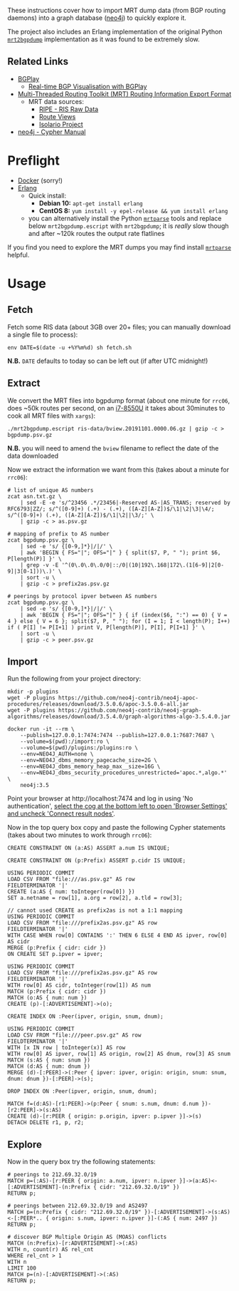 These instructions cover how to import MRT dump data (from BGP routing daemons) into a graph database ([neo4j](https://neo4j.com/)) to quickly explore it.

The project also includes an Erlang implementation of the original Python [`mrt2bgpdump`](https://github.com/t2mune/mrtparse) implementation as it was found to be extremely slow.

## Related Links

 * [BGPlay](https://stat.ripe.net/bgplay)
     * [Real-time BGP Visualisation with BGPlay](https://labs.ripe.net/Members/massimo_candela/real-time-bgp-visualisation-with-bgplay)
 * [Multi-Threaded Routing Toolkit (MRT) Routing Information Export Format](https://tools.ietf.org/html/rfc6396)
     * MRT data sources:
         * [RIPE - RIS Raw Data](https://www.ripe.net/analyse/internet-measurements/routing-information-service-ris/ris-raw-data)
         * [Route Views](http://www.routeviews.org)
         * [Isolario Project](https://www.isolario.it)
 * [neo4j - Cypher Manual](https://neo4j.com/docs/cypher-manual/current/)

# Preflight

 * [Docker](https://docs.docker.com/install/) (sorry!)
 * [Erlang](https://www.erlang.org/downloads)
    * Quick install:
      * **Debian 10:** `apt-get install erlang`
      * **CentOS 8:** `yum install -y epel-release && yum install erlang`
    * you can alternatively install the Python [`mrtparse`](https://github.com/t2mune/mrtparse) tools and replace below `mrt2bgpdump.escript` with `mrt2bgpdump`; it is *really* slow though and after ~120k routes the output rate flatlines

If you find you need to explore the MRT dumps you may find install [`mrtparse`](https://github.com/t2mune/mrtparse) helpful.

# Usage

## Fetch

Fetch some RIS data (about 3GB over 20+ files; you can manually download a single file to process):

    env DATE=$(date -u +%Y%m%d) sh fetch.sh

**N.B.** `DATE` defaults to today so can be left out (if after UTC midnight!) 

## Extract

We convert the MRT files into bgpdump format (about one minute for `rrc06`, does ~50k routes per second, on an [i7-8550U](https://ark.intel.com/content/www/us/en/ark/products/122589/intel-core-i7-8550u-processor-8m-cache-up-to-4-00-ghz.html) it takes about 30minutes to cook all MRT files with `xargs`):

    ./mrt2bgpdump.escript ris-data/bview.20191101.0000.06.gz | gzip -c > bgpdump.psv.gz

**N.B.** you will need to amend the `bview` filename to reflect the date of the data downloaded

Now we extract the information we want from this (takes about a minute for `rrc06`):

    # list of unique AS numbers
    zcat asn.txt.gz \
        | sed -E -e 's/^23456 .*/23456|-Reserved AS-|AS_TRANS; reserved by RFC6793|ZZ/; s/^([0-9]+) (.+) - (.+), ([A-Z][A-Z])$/\1|\2|\3|\4/; s/^([0-9]+) (.+), ([A-Z][A-Z])$/\1|\2||\3/;' \
        | gzip -c > as.psv.gz

    # mapping of prefix to AS number
    zcat bgpdump.psv.gz \
        | sed -e 's/ {[0-9,]*}|/|/' \
        | awk 'BEGIN { FS="|"; OFS="|" } { split($7, P, " "); print $6, P[length(P)] }' \
        | grep -v -E '^(0\.0\.0\.0/0|::/0|(10|192\.168|172\.(1[6-9]|2[0-9]|3[0-1]))\.)' \
        | sort -u \
        | gzip -c > prefix2as.psv.gz

    # peerings by protocol ipver between AS numbers
    zcat bgpdump.psv.gz \
        | sed -e 's/ {[0-9,]*}|/|/' \
        | awk 'BEGIN { FS="|"; OFS="|" } { if (index($6, ":") == 0) { V = 4 } else { V = 6 }; split($7, P, " "); for (I = 1; I < length(P); I++) if ( P[I] != P[I+1] ) print V, P[length(P)], P[I], P[I+1] }' \
        | sort -u \
        | gzip -c > peer.psv.gz

## Import

Run the following from your project directory:

    mkdir -p plugins
    wget -P plugins https://github.com/neo4j-contrib/neo4j-apoc-procedures/releases/download/3.5.0.6/apoc-3.5.0.6-all.jar
    wget -P plugins https://github.com/neo4j-contrib/neo4j-graph-algorithms/releases/download/3.5.4.0/graph-algorithms-algo-3.5.4.0.jar

    docker run -it --rm \
        --publish=127.0.0.1:7474:7474 --publish=127.0.0.1:7687:7687 \
        --volume=$(pwd):/import:ro \
        --volume=$(pwd)/plugins:/plugins:ro \
        --env=NEO4J_AUTH=none \
        --env=NEO4J_dbms_memory_pagecache_size=2G \
        --env=NEO4J_dbms_memory_heap_max__size=16G \
        --env=NEO4J_dbms_security_procedures_unrestricted='apoc.*,algo.*' \
        neo4j:3.5

Point your browser at http://localhost:7474 and log in using 'No authentication', [select the cog at the bottom left to open 'Browser Settings' and uncheck 'Connect result nodes'](https://stackoverflow.com/questions/50065869/neo4j-show-only-specific-relations-in-the-browser-graph-view).

Now in the top query box copy and paste the following Cypher statements (takes about two minutes to work through `rrc06`):

    CREATE CONSTRAINT ON (a:AS) ASSERT a.num IS UNIQUE;

    CREATE CONSTRAINT ON (p:Prefix) ASSERT p.cidr IS UNIQUE;

    USING PERIODIC COMMIT
    LOAD CSV FROM "file:///as.psv.gz" AS row
    FIELDTERMINATOR '|'
    CREATE (a:AS { num: toInteger(row[0]) })
    SET a.netname = row[1], a.org = row[2], a.tld = row[3];

    // cannot used CREATE as prefix2as is not a 1:1 mapping
    USING PERIODIC COMMIT
    LOAD CSV FROM "file:///prefix2as.psv.gz" AS row
    FIELDTERMINATOR '|'
    WITH CASE WHEN row[0] CONTAINS ':' THEN 6 ELSE 4 END AS ipver, row[0] AS cidr
    MERGE (p:Prefix { cidr: cidr })
    ON CREATE SET p.ipver = ipver;

    USING PERIODIC COMMIT
    LOAD CSV FROM "file:///prefix2as.psv.gz" AS row
    FIELDTERMINATOR '|'
    WITH row[0] AS cidr, toInteger(row[1]) AS num
    MATCH (p:Prefix { cidr: cidr })
    MATCH (o:AS { num: num })
    CREATE (p)-[:ADVERTISEMENT]->(o);

    CREATE INDEX ON :Peer(ipver, origin, snum, dnum);

    USING PERIODIC COMMIT
    LOAD CSV FROM "file:///peer.psv.gz" AS row
    FIELDTERMINATOR '|'
    WITH [x IN row | toInteger(x)] AS row
    WITH row[0] AS ipver, row[1] AS origin, row[2] AS dnum, row[3] AS snum
    MATCH (s:AS { num: snum })
    MATCH (d:AS { num: dnum })
    MERGE (d)-[:PEER]->(:Peer { ipver: ipver, origin: origin, snum: snum, dnum: dnum })-[:PEER]->(s);

    DROP INDEX ON :Peer(ipver, origin, snum, dnum);

    MATCH f=(d:AS)-[r1:PEER]->(p:Peer { snum: s.num, dnum: d.num })-[r2:PEER]->(s:AS)
    CREATE (d)-[r:PEER { origin: p.origin, ipver: p.ipver }]->(s)
    DETACH DELETE r1, p, r2;

## Explore

Now in the query box try the following statements:

    # peerings to 212.69.32.0/19
    MATCH p=(:AS)-[r:PEER { origin: a.num, ipver: n.ipver }]->(a:AS)<-[:ADVERTISEMENT]-(n:Prefix { cidr: "212.69.32.0/19" })
    RETURN p;

    # peerings between 212.69.32.0/19 and AS2497
    MATCH p=(n:Prefix { cidr: "212.69.32.0/19" })-[:ADVERTISEMENT]->(s:AS)<-[:PEER*.. { origin: s.num, ipver: n.ipver }]-(:AS { num: 2497 })
    RETURN p;

    # discover BGP Multiple Origin AS (MOAS) conflicts
    MATCH (n:Prefix)-[r:ADVERTISEMENT]->(:AS)
    WITH n, count(r) AS rel_cnt
    WHERE rel_cnt > 1
    WITH n
    LIMIT 100
    MATCH p=(n)-[:ADVERTISEMENT]->(:AS)
    RETURN p;
